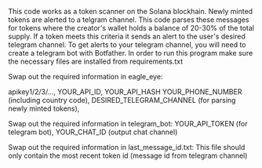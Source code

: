 This code works as a token scanner on the Solana blockhain.
Newly minted tokens are alerted to a telgram channel.
This code parses these messages for tokens where the creator's wallet holds a balance of 20-30% of the total supply.
If a token meets this criteria it sends an alert to the user's desired telegram channel.
To get alerts to your telegram channel, you will need to create a telegram bot with Botfather.
In order to run this program make sure the necessary files are installed from requirements.txt

Swap out the required information in eagle_eye:

apikey1/2/3/...,
YOUR_API_ID,
YOUR_API_HASH
YOUR_PHONE_NUMBER (including country code),
DESIRED_TELEGRAM_CHANNEL (for parsing newly minted tokens),

Swap out the required information in telegram_bot:
YOUR_API_TOKEN (for telegram bot),
YOUR_CHAT_ID (output chat channel)

Swap out the required information in last_message_id.txt:
This file should only contain the most recent token id (message id from telegram channel)
